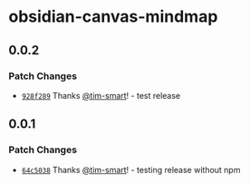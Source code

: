 # obsidian-canvas-mindmap

## 0.0.2

### Patch Changes

- [`928f289`](https://github.com/tim-smart/effect-obsidian/commit/928f289b47aa31a5491b7b1a5c8bb4fb2a226a43) Thanks [@tim-smart](https://github.com/tim-smart)! - test release

## 0.0.1

### Patch Changes

- [`64c5038`](https://github.com/tim-smart/effect-obsidian/commit/64c5038e7da5eaf4351d93e1ae221efaf4088e9b) Thanks [@tim-smart](https://github.com/tim-smart)! - testing release without npm
